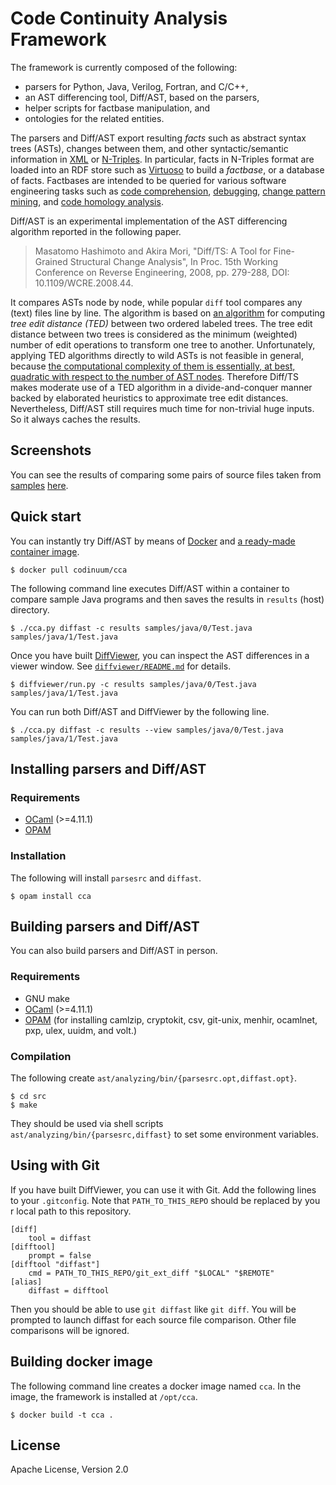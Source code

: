 # Code Continuity Analysis Framework

The framework is currently composed of the following:

* parsers for Python, Java, Verilog, Fortran, and C/C++,
* an AST differencing tool, Diff/AST, based on the parsers,
* helper scripts for factbase manipulation, and
* ontologies for the related entities.

The parsers and Diff/AST export resulting *facts* such as abstract syntax trees (ASTs), changes between them, and other syntactic/semantic information in
[XML](https://www.w3.org/TR/xml11/) or [N-Triples](https://www.w3.org/2001/sw/RDFCore/ntriples/).
In particular, facts in N-Triples format are loaded into an RDF store such as
[Virtuoso](https://github.com/openlink/virtuoso-opensource) to build a *factbase*, or a database of facts.
Factbases are intended to be queried for various software engineering tasks such as
[code comprehension](https://github.com/ebt-hpc/cca),
[debugging](https://stair.center/archives/research/ddj-esecfse2018),
[change pattern mining](https://ieeexplore.ieee.org/document/7081845), and
[code homology analysis](https://link.springer.com/chapter/10.1007/978-3-642-12029-9_7).

Diff/AST is an experimental implementation of the AST differencing algorithm
reported in the following paper.

> Masatomo Hashimoto and Akira Mori, "Diff/TS: A Tool for Fine-Grained
> Structural Change Analysis", In Proc. 15th Working Conference on Reverse
> Engineering, 2008, pp. 279-288, DOI: 10.1109/WCRE.2008.44.

It compares ASTs node by node, while popular `diff` tool compares any (text) files line by line.
The algorithm is based on [an algorithm](https://doi.org/10.1137/0218082) for computing *tree edit distance (TED)* between two ordered labeled trees.  The tree edit distance between two trees is considered as the minimum (weighted) number of edit operations to transform one tree to another.
Unfortunately, applying TED algorithms directly to wild ASTs is not feasible in general, because [the computational complexity of them is essentially, at best, quadratic with respect to the number of AST nodes](https://doi.org/10.1016/j.tcs.2004.12.030).
Therefore Diff/TS makes moderate use of a TED algorithm in a divide-and-conquer manner backed by elaborated heuristics to approximate tree edit distances.
Nevertheless, Diff/AST still requires much time for non-trivial huge inputs. So it always caches the results.

## Screenshots

You can see the results of comparing some pairs of source files taken from [samples](samples) [here](https://codinuum.github.io/gallery-cca).

## Quick start

You can instantly try Diff/AST by means of [Docker](https://www.docker.com/) and [a ready-made container image](https://hub.docker.com/r/codinuum/cca).

    $ docker pull codinuum/cca

The following command line executes Diff/AST within a container to compare sample Java programs and then saves the results in `results` (host) directory.

    $ ./cca.py diffast -c results samples/java/0/Test.java samples/java/1/Test.java

Once you have built [DiffViewer](diffviewer), you can inspect the AST differences in a viewer window. See [`diffviewer/README.md`](diffviewer/README.md) for details.

    $ diffviewer/run.py -c results samples/java/0/Test.java samples/java/1/Test.java

You can run both Diff/AST and DiffViewer by the following line.

    $ ./cca.py diffast -c results --view samples/java/0/Test.java samples/java/1/Test.java

## Installing parsers and Diff/AST

### Requirements

* [OCaml](http://ocaml.org/) (>=4.11.1)
* [OPAM](https://opam.ocaml.org/)

### Installation

The following will install `parsesrc` and `diffast`.

    $ opam install cca

## Building parsers and Diff/AST

You can also build parsers and Diff/AST in person.

### Requirements

* GNU make
* [OCaml](http://ocaml.org/) (>=4.11.1)
* [OPAM](https://opam.ocaml.org/) (for installing camlzip, cryptokit, csv, git-unix, menhir, ocamlnet, pxp, ulex, uuidm, and volt.)

### Compilation

The following create `ast/analyzing/bin/{parsesrc.opt,diffast.opt}`.

    $ cd src
    $ make

They should be used via shell scripts `ast/analyzing/bin/{parsesrc,diffast}` to set some environment variables.

## Using with Git

If you have built DiffViewer, you can use it with Git. Add the following lines to your `.gitconfig`. Note that `PATH_TO_THIS_REPO` should be replaced by you r local path to this repository.

    [diff]
        tool = diffast
    [difftool]
        prompt = false
    [difftool "diffast"]
        cmd = PATH_TO_THIS_REPO/git_ext_diff "$LOCAL" "$REMOTE"
    [alias]
        diffast = difftool

Then you should be able to use `git diffast` like `git diff`. You will be prompted to launch diffast for each source file comparison. Other file comparisons will be ignored.


## Building docker image

The following command line creates a docker image named `cca`.  In the image, the framework is installed at `/opt/cca`.

    $ docker build -t cca .

## License

Apache License, Version 2.0

